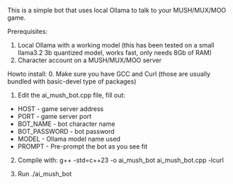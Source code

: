 This is a simple bot that uses local Ollama to talk to your MUSH/MUX/MOO game.

Prerequisites:
1. Local Ollama with a working model (this has been tested on a small llama3.2 3b quantized model, works fast, only needs 8Gb of RAM)
2. Character account on a MUSH/MUX/MOO server

Howto install:
0. Make sure you have GCC and Curl (those are usually bundled with basic-devel type of packages)
1. Edit the ai_mush_bot.cpp file, fill out:
 * HOST - game server address
 * PORT - game server port
 * BOT_NAME - bot character name
 * BOT_PASSWORD - bot password
 * MODEL - Ollama model name used
 * PROMPT - Pre-prompt the bot as you see fit

 2. Compile with:
 g++ -std=c++23 -o ai_mush_bot ai_mush_bot.cpp -lcurl

 3. Run
 ./ai_mush_bot
